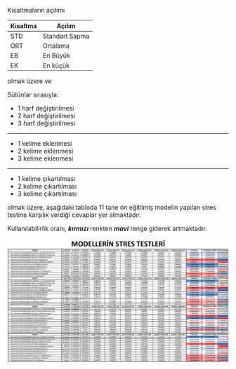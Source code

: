 Kısaltmaların açılımı

Kısaltma | Açılım
---------|-------
STD | Standart Sapma
ORT | Ortalama
EB | En Büyük
EK | En küçük

olmak üzere ve

Sütünlar sırasıyla:

- 1 harf değiştirilmesi
- 2 harf değiştirilmesi
- 3 harf değiştirilmesi

---------------
- 1 kelime eklenmesi
- 2 kelime eklenmesi
- 3 kelime eklenmesi

----------------
- 1 kelime çıkartılması
- 2 kelime çıkartılması
- 3 kelime çıkartılması


olmak üzere, aşağıdaki tabloda 11 tane ön eğitilmiş modelin yapılan stres testine karşılık verdiği cevaplar yer almaktadır.

Kullanılabilirlik oranı, ***kırmızı*** renkten ***mavi*** renge giderek artmaktadır.

![](ModellerinStresTestiSonDurum01.png)
